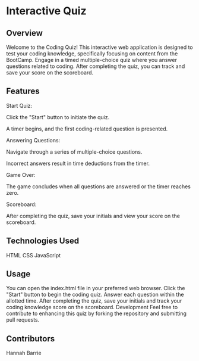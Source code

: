 # Interactive Quiz
## Overview
Welcome to the Coding Quiz! This interactive web application is designed to test your coding knowledge, specifically focusing on content from the BootCamp. Engage in a timed multiple-choice quiz where you answer questions related to coding. After completing the quiz, you can track and save your score on the scoreboard.

## Features
Start Quiz:

Click the "Start" button to initiate the quiz.

A timer begins, and the first coding-related question is presented.

Answering Questions:

Navigate through a series of multiple-choice questions.

Incorrect answers result in time deductions from the timer.

Game Over:

The game concludes when all questions are answered or the timer reaches zero.

Scoreboard:

After completing the quiz, save your initials and view your score on the scoreboard.

## Technologies Used
HTML
CSS
JavaScript
## Usage
You can open the index.html file in your preferred web browser.
Click the "Start" button to begin the coding quiz.
Answer each question within the allotted time.
After completing the quiz, save your initials and track your coding knowledge score on the scoreboard.
Development
Feel free to contribute to enhancing this quiz by forking the repository and submitting pull requests.

## Contributors
Hannah Barrie

